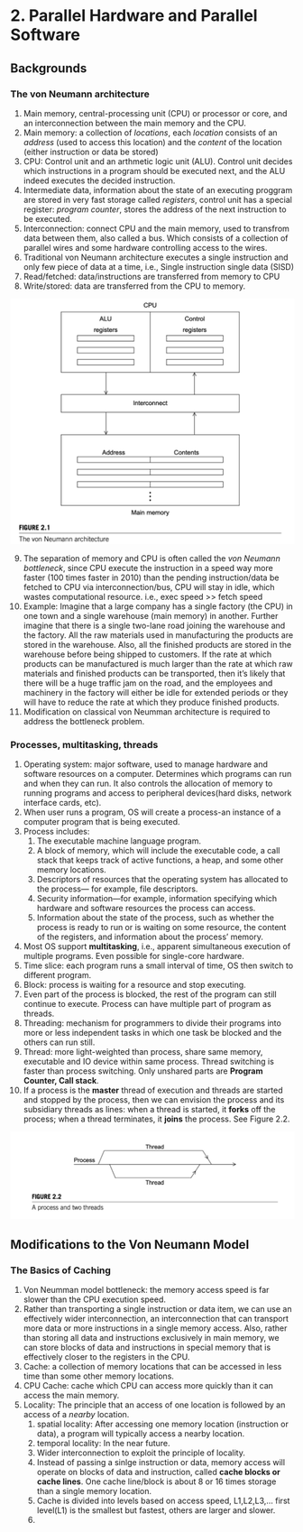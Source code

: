 # 2. Parallel Hardware and Parallel Software

## Backgrounds

### The von Neumann architecture
1. Main memory, central-processing unit (CPU) or processor or core, and an interconnection between the main memory and the CPU.
2. Main memory: a collection of *locations*, each *location* consists of an *address* (used to access this location) and the *content* of the location (either instruction or data be stored)
3. CPU: Control unit and an arthmetic logic unit (ALU). Control unit decides which instructions in a program should be executed next, and the ALU indeed executes the decided instruction.
4. Intermediate data, information about the state of an executing proggram are stored in very fast storage called *registers*, control unit has a special register: *program counter*, stores the address of the next instruction to be executed.
5. Interconnection: connect CPU and the main memory, used to transfrom data between them, also called a bus. Which consists of a collection of parallel wires and some hardware controlling access to the wires.
6. Traditional von Neumann architecture executes a single instruction and only few piece of data at a time, i.e., Single instruction single data (SISD)
7. Read/fetched: data/instructions are transferred from memory to CPU
8. Write/stored: data are transferred from the CPU to memory.

![](pic/von%20Neumann%20architecture.png)

9. The separation of memory and CPU is often called the *von Neumann bottleneck*, since CPU execute the instruction in a speed way more faster (100 times faster in 2010) than the pending instruction/data be fetched to CPU via interconnection/bus, CPU will stay in idle, which wastes computational resource. i.e., exec speed >> fetch speed
10. Example: Imagine that a large company has a single factory (the CPU) in one town and a single warehouse (main memory) in another. Further imagine that there is a single two-lane road joining the warehouse and the factory. All the raw materials used in manufacturing the products are stored in the warehouse. Also, all the finished products are stored in the warehouse before being shipped to customers. If the rate at which products can be manufactured is much larger than the rate at which raw materials and finished products can be transported, then it’s likely that there will be a huge traffic jam on the road, and the employees and machinery in the factory will either be idle for extended periods or they will have to reduce the rate at which they produce finished products.
11. Modification on classical von Neumman architecture is required to address the bottleneck problem.

### Processes, multitasking, threads
1. Operating system: major software, used to manage hardware and software resources on a computer. Determines which programs can run and when they can run. It also controls the allocation of memory to running programs and access to peripheral devices(hard disks, network interface cards, etc).
2. When user runs a program, OS will create a process-an instance of a computer program that is being executed.
3. Process includes:
   1. The executable machine language program.
   2. A block of memory, which will include the executable code, a call stack that keeps track of active functions, a heap, and some other memory locations.
   3. Descriptors of resources that the operating system has allocated to the process— for example, file descriptors.
   4. Security information—for example, information specifying which hardware and software resources the process can access.
   5. Information about the state of the process, such as whether the process is ready to run or is waiting on some resource, the content of the registers, and information about the process’ memory.
4. Most OS support **multitasking**, i.e., apparent simultaneous execution of multiple programs. Even possible for single-core hardware.
5. Time slice: each program runs a small interval of time, OS then switch to different program.
6. Block: process is waiting for a resource and stop executing.
7. Even part of the process is blocked, the rest of the program can still continue to execute. Process can have multiple part of program as threads.
8. Threading: mechanism for programmers to divide their programs into more or less independent tasks in which one task be blocked and the others can run still.
9. Thread: more light-weighted than process, share same memory, executable and IO device within same process. Thread switching is faster than process switching. Only unshared parts are **Program Counter, Call stack**.
10. If a process is the **master** thread of execution and threads are started and stopped by the process, then we can envision the process and its subsidiary threads as lines: when a thread is started, it **forks** off the process; when a thread terminates, it **joins** the process. See Figure 2.2.

![](pic/process_thread.png)

## Modifications to the Von Neumann Model
### The Basics of Caching
1. Von Neumman model bottleneck: the memory access speed is far slower than the CPU execution speed.
2. Rather than transporting a single instruction or data item, we can use an effectively wider interconnection, an interconnection that can transport more data or more instructions in a single memory access. Also, rather than storing all data and instructions exclusively in main memory, we can store blocks of data and instructions in special memory that is effectively closer to the registers in the CPU.
3. Cache: a collection of memory locations that can be accessed in less time than some other memory locations.
4. CPU Cache: cache which CPU can access more quickly than it can access the main memory.
5. Locality: The principle that an access of one location is followed by an access of a *nearby* location.
   1. spatial locality: After accessing one memory location (instruction or data), a program will typically access a nearby location.
   2. temporal locality: In the near future.
   3. Wider interconnection to exploit the principle of locality.
   4. Instead of passing a sinlge instruction or data, memory access will operate on blocks of data and instruction, called **cache blocks or cache lines**. One cache line/block is about 8 or 16 times storage than a single memory location.
   5. Cache is divided into levels based on access speed, L1,L2,L3,... first level(L1) is the smallest but fastest, others are larger and slower.
   6. 